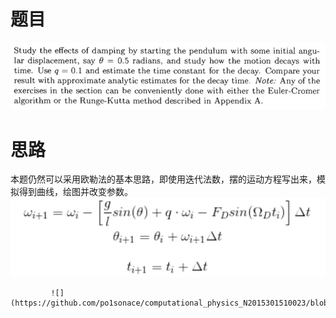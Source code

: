 # 题目
![](https://github.com/po1sonace/computational_physics_N2015301510023/blob/master/QQ%E5%9B%BE%E7%89%8720171027225859.png)
# 思路
本题仍然可以采用欧勒法的基本思路，即使用迭代法数，摆的运动方程写出来，模拟得到曲线，绘图并改变参数。
          ![](https://github.com/po1sonace/computational_physics_N2015301510023/blob/master/121.png)

             ![](https://github.com/po1sonace/computational_physics_N2015301510023/blob/master/12123.png)
